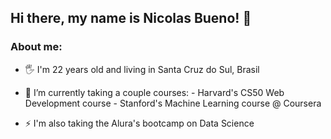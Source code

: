 ## Hi there, my name is Nicolas Bueno! 👋

### About me:

- 🖐 I'm 22 years old and living in Santa Cruz do Sul, Brasil
- 🌱 I’m currently taking a couple courses:
        - Harvard's CS50 Web Development course
        - Stanford's Machine Learning course @ Coursera

- ⚡ I'm also taking the Alura's bootcamp on Data Science
